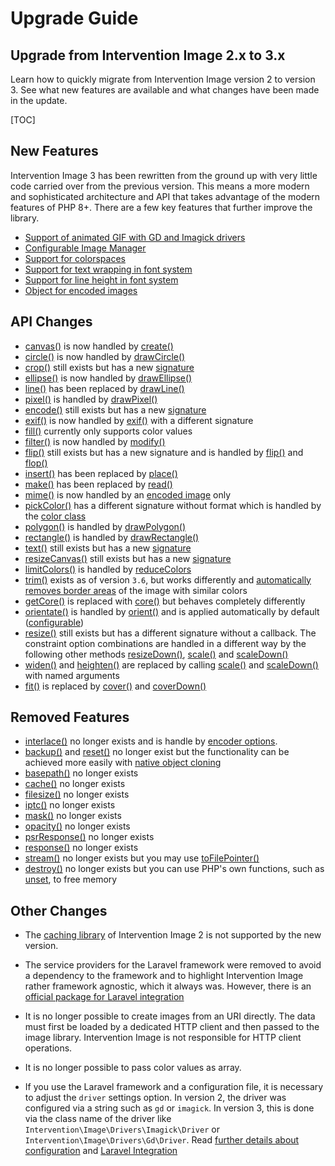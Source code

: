 # Upgrade Guide
## Upgrade from Intervention Image 2.x to 3.x
Learn how to quickly migrate from Intervention Image version 2 to version 3. See what new features are available and what changes have been made in the update.

[TOC]

## New Features

Intervention Image 3 has been rewritten from the ground up with very little code carried
over from the previous version. This means a more modern and sophisticated
architecture and API that takes advantage of the modern features of PHP 8+.
There are a few key features that further improve the library.

- [Support of animated GIF with GD and Imagick drivers](/v3/basics/instantiation#creating-animations)
- [Configurable Image Manager](/v3/basics/configuration-drivers#create-a-new-image-manager-instance)
- [Support for colorspaces](/v3/basics/colors#colorspaces)
- [Support for text wrapping in font system](/v3/modifying/text-fonts)
- [Support for line height in font system](/v3/modifying/text-fonts)
- [Object for encoded images](/v3/basics/image-output#handling-of-encoded-image-data)

## API Changes

- [canvas()](/v2/api/canvas) is now handled by [create()](/v3/basics/instantiation#creating-new-images)
- [circle()](/v2/api/circle) is now handled by [drawCircle()](/v3/modifying/drawing#drawing-a-circle)
- [crop()](/v2/api/crop) still exists but has a new [signature](/v3/modifying/resizing#crop-image)
- [ellipse()](/v2/api/ellipse) is now handled by [drawEllipse()](/v3/modifying/drawing#drawing-ellipses)
- [line()](/v2/api/line) has been replaced by [drawLine()](/v3/modifying/drawing#drawing-a-line)
- [pixel()](/v2/api/pixel) is handled by [drawPixel()](/v3/modifying/drawing#drawing-a-pixel)
- [encode()](/v2/api/encode) still exists but has a new [signature](/v3/basics/image-output#encoding-images)
- [exif()](/v2/api/exif) is now handled by [exif()](/v3/basics/meta-information#exif-information) with a different signature
- [fill()](/v3/modifying/drawing#fill-images-with-color) currently only supports color values
- [filter()](/v2/api/filter) is now handled by [modify()](/v3/modifying/custom-modifiers)
- [flip()](/v2/api/flip) still exists but has a new signature and is handled by [flip()](/v3/modifying/effects#mirror-image-horizontally) and [flop()](/v3/modifying/effects#mirror-image-vertically)
- [insert()](/v2/api/insert) has been replaced by [place()](/v3/modifying/inserting)
- [make()](/v2/api/make) has been replaced by [read()](/v3/basics/instantiation#reading-image-sources)
- [mime()](/v2/api/make) is now handled by an [encoded image](/v3/basics/image-output#handling-of-encoded-image-data) only
- [pickColor()](/v2/api/pick-color) has a different signature without format which is handled by the [color class](/v3/basics/meta-information#reading-colors-of-certain-pixels)
- [polygon()](/v2/api/polygon) is handled by [drawPolygon()](/v3/modifying/drawing#drawing-a-polygon)
- [rectangle()](/v2/api/rectangle) is handled by [drawRectangle()](/v3/modifying/drawing#drawing-a-rectangle)
- [text()](/v2/api/text) still exists but has a new [signature](/v3/modifying/text-fonts)
- [resizeCanvas()](/v2/api/resize-canvas) still exists but has a new [signature](/v3/modifying/resizing)
- [limitColors()](/v2/api/limit-colors) is handled by [reduceColors](/v3/modifying/effects)
- [trim()](/v2/api/trim) exists as of version `3.6`, but works differently and [automatically removes border areas](/v3/modifying/resizing#trim-image) of the image with similar colors
- [getCore()](/v2/api/get-core) is replaced with [core()](/v3/modifying/advanced) but behaves completely differently
- [orientate()](/v2/api/orientate) is handled by [orient()](/v3/modifying/effects#image-orientation-according-to-exif-data) and is applied automatically by default ([configurable](/v3/basics/configuration-drivers))
- [resize()](/v2/api/resize) still exists but has a different signature without a callback. The constraint option combinations are handled in a different way by the following other methods [resizeDown()](/v3/modifying/resizing#resize-without-exceeding-the-original-size), [scale()](/v3/modifying/resizing#scale-images) and [scaleDown()](/v3/modifying/resizing#scale-images-but-do-not-exceed-the-original-size)
- [widen()](/v2/api/widen) and [heighten()](/v2/api/heighten) are replaced by calling [scale()](/v3/modifying/resizing#scale-images) and [scaleDown()](/v3/modifying/resizing#scale-images-but-do-not-exceed-the-original-size) with named arguments
- [fit()](/v2/api/fit) is replaced by [cover()](/v3/modifying/resizing#fitted-image-resizing) and [coverDown()](/v3/modifying/resizing#fitted-resizing-without-exceeding-the-original-size)

## Removed Features

- [interlace()](/v2/api/interlace) no longer exists and is handle by [encoder options](/v3/basics/image-output).
- [backup()](/v2/api/backup) and [reset()](/v2/api/reset) no longer exist but the functionality can be achieved more easily with [native object cloning](https://www.php.net/manual/en/language.oop5.cloning.php)
- [basepath()](/v2/api/base-path) no longer exists
- [cache()](/v2/api/cache) no longer exists
- [filesize()](/v2/api/filesize) no longer exists
- [iptc()](/v2/api/iptc) no longer exists
- [mask()](/v2/api/mask) no longer exists
- [opacity()](/v2/api/opacity) no longer exists
- [psrResponse()](/v2/api/psr-response) no longer exists
- [response()](/v2/api/response) no longer exists
- [stream()](/v2/api/stream) no longer exists but you may use [toFilePointer()](/v3/basics/image-output#transform-encoded-image-to-file-pointer)
- [destroy()](/v2/api/destroy) no longer exists but you can use PHP's own functions, such as [unset](https://www.php.net/manual/en/function.unset), to free memory

## Other Changes

- The [caching library](https://packagist.org/packages/intervention/imagecache)
  of Intervention Image 2 is not supported by the new version. 

- The service providers for the Laravel framework were removed to avoid a dependency to
  the framework and to highlight Intervention Image rather framework agnostic,
  which it always was. However, there is an [official package for Laravel integration](https://github.com/Intervention/image-laravel)

- It is no longer possible to create images from an URI directly. The data must
  first be loaded by a dedicated HTTP client and then passed to the image
  library. Intervention Image is not responsible for HTTP client operations.

- It is no longer possible to pass color values as array.

- If you use the Laravel framework and a configuration file, it is necessary to
  adjust the `driver` settings option. In version 2, the driver was configured via a
  string such as `gd` or `imagick`. In version 3, this is done via the class
  name of the driver like `Intervention\Image\Drivers\Imagick\Driver`  or
  `Intervention\Image\Drivers\Gd\Driver`. Read [further details about
  configuration](/v3/basics/configuration-drivers) and [Laravel Integration](/v3/introduction/frameworks#laravel)
